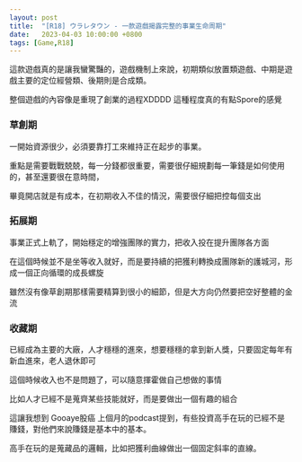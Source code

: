 ```yaml
---
layout: post
title:  "[R18] ウラレタウン - 一款遊戲揭露完整的事業生命周期"
date:   2023-04-03 10:00:00 +0800
tags: [Game,R18]
---
```


這款遊戲真的是讓我蠻驚豔的，遊戲機制上來說，初期類似放置類遊戲、中期是遊戲主要的定位經營類、後期則是合成類。

整個遊戲的內容像是重現了創業的過程XDDDD  這種程度真的有點Spore的感覺

### 草創期
一開始資源很少，必須要靠打工來維持正在起步的事業。

重點是需要戰戰兢兢，每一分錢都很重要，需要很仔細規劃每一筆錢是如何使用的，甚至還要很在意時間，

畢竟開店就是有成本，在初期收入不佳的情況，需要很仔細把控每個支出


### 拓展期
事業正式上軌了，開始穩定的增強團隊的實力，把收入投在提升團隊各方面

在這個時候並不是坐等收入就好，而是要持續的把獲利轉換成團隊新的護城河，形成一個正向循環的成長螺旋

雖然沒有像草創期那樣需要精算到很小的細節，但是大方向仍然要把空好整體的金流


### 收藏期
已經成為主要的大廠，人才穩穩的進來，想要穩穩的拿到新人獎，只要固定每年有新血進來，老人退休即可

這個時候收入也不是問題了，可以隨意揮霍做自己想做的事情

比如人才已經不是蒐齊某些技能就好，而是要做出一個有趣的組合

這讓我想到 Gooaye股癌 上個月的podcast提到，有些投資高手在玩的已經不是賺錢，對他們來說賺錢是基本中的基本。

高手在玩的是蒐藏品的邏輯，比如把獲利曲線做出一個固定斜率的直線。